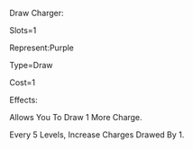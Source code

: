 Draw Charger:

Slots=1

Represent:Purple

Type=Draw

Cost=1

Effects:

Allows You To Draw 1 More Charge.


Every 5 Levels, Increase Charges Drawed By 1.
